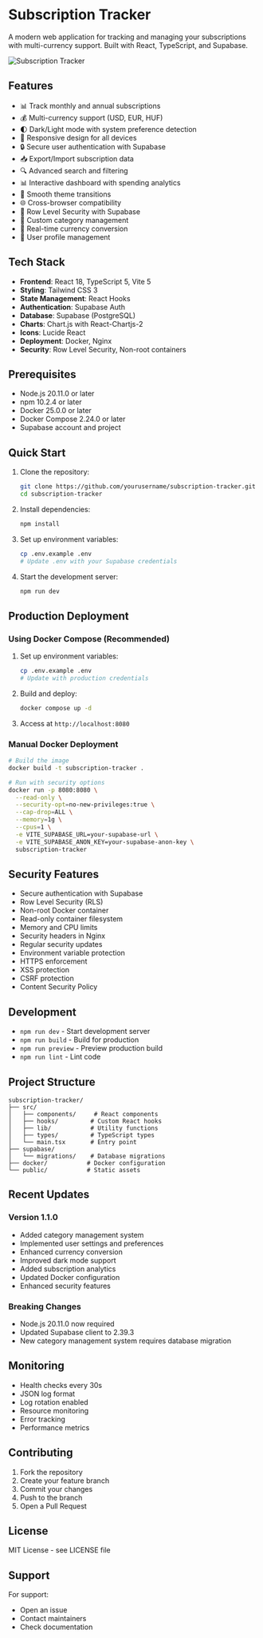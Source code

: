 # Subscription Tracker

A modern web application for tracking and managing your subscriptions with multi-currency support. Built with React, TypeScript, and Supabase.

![Subscription Tracker](https://images.unsplash.com/photo-1554224155-8d04cb21cd6c?auto=format&fit=crop&q=80&w=1200)

## Features

- 📊 Track monthly and annual subscriptions
- 💰 Multi-currency support (USD, EUR, HUF)
- 🌓 Dark/Light mode with system preference detection
- 📱 Responsive design for all devices
- 🔒 Secure user authentication with Supabase
- 📥 Export/Import subscription data
- 🔍 Advanced search and filtering
- 📊 Interactive dashboard with spending analytics
- 🎨 Smooth theme transitions
- 🌐 Cross-browser compatibility
- 🔐 Row Level Security with Supabase
- 📁 Custom category management
- 🔄 Real-time currency conversion
- 👤 User profile management

## Tech Stack

- **Frontend**: React 18, TypeScript 5, Vite 5
- **Styling**: Tailwind CSS 3
- **State Management**: React Hooks
- **Authentication**: Supabase Auth
- **Database**: Supabase (PostgreSQL)
- **Charts**: Chart.js with React-Chartjs-2
- **Icons**: Lucide React
- **Deployment**: Docker, Nginx
- **Security**: Row Level Security, Non-root containers

## Prerequisites

- Node.js 20.11.0 or later
- npm 10.2.4 or later
- Docker 25.0.0 or later
- Docker Compose 2.24.0 or later
- Supabase account and project

## Quick Start

1. Clone the repository:
   ```bash
   git clone https://github.com/yourusername/subscription-tracker.git
   cd subscription-tracker
   ```

2. Install dependencies:
   ```bash
   npm install
   ```

3. Set up environment variables:
   ```bash
   cp .env.example .env
   # Update .env with your Supabase credentials
   ```

4. Start the development server:
   ```bash
   npm run dev
   ```

## Production Deployment

### Using Docker Compose (Recommended)

1. Set up environment variables:
   ```bash
   cp .env.example .env
   # Update with production credentials
   ```

2. Build and deploy:
   ```bash
   docker compose up -d
   ```

3. Access at `http://localhost:8080`

### Manual Docker Deployment

```bash
# Build the image
docker build -t subscription-tracker .

# Run with security options
docker run -p 8080:8080 \
  --read-only \
  --security-opt=no-new-privileges:true \
  --cap-drop=ALL \
  --memory=1g \
  --cpus=1 \
  -e VITE_SUPABASE_URL=your-supabase-url \
  -e VITE_SUPABASE_ANON_KEY=your-supabase-anon-key \
  subscription-tracker
```

## Security Features

- Secure authentication with Supabase
- Row Level Security (RLS)
- Non-root Docker container
- Read-only container filesystem
- Memory and CPU limits
- Security headers in Nginx
- Regular security updates
- Environment variable protection
- HTTPS enforcement
- XSS protection
- CSRF protection
- Content Security Policy

## Development

- `npm run dev` - Start development server
- `npm run build` - Build for production
- `npm run preview` - Preview production build
- `npm run lint` - Lint code

## Project Structure

```
subscription-tracker/
├── src/
│   ├── components/     # React components
│   ├── hooks/         # Custom React hooks
│   ├── lib/           # Utility functions
│   ├── types/         # TypeScript types
│   └── main.tsx       # Entry point
├── supabase/
│   └── migrations/    # Database migrations
├── docker/           # Docker configuration
└── public/           # Static assets
```

## Recent Updates

### Version 1.1.0
- Added category management system
- Implemented user settings and preferences
- Enhanced currency conversion
- Improved dark mode support
- Added subscription analytics
- Updated Docker configuration
- Enhanced security features

### Breaking Changes
- Node.js 20.11.0 now required
- Updated Supabase client to 2.39.3
- New category management system requires database migration

## Monitoring

- Health checks every 30s
- JSON log format
- Log rotation enabled
- Resource monitoring
- Error tracking
- Performance metrics

## Contributing

1. Fork the repository
2. Create your feature branch
3. Commit your changes
4. Push to the branch
5. Open a Pull Request

## License

MIT License - see LICENSE file

## Support

For support:
- Open an issue
- Contact maintainers
- Check documentation